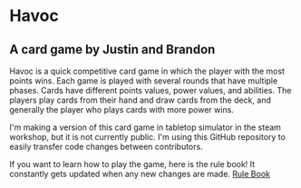 # Havoc
## A card game by Justin and Brandon

  Havoc is a quick competitive card game in which the player with the most points wins. Each game is played with several rounds that have multiple phases. Cards have different points values, power values, and abilities. The players play cards from their hand and draw cards from the deck, and generally the player who plays cards with more power wins.

  I'm making a version of this card game in tabletop simulator in the steam workshop, but it is not currently public. I'm using this GitHub repository to easily transfer code changes between contributors.

If you want to learn how to play the game, here is the rule book! It constantly gets updated when any new changes are made.
[Rule Book](https://docs.google.com/document/d/1ESWBAIITw3sij_6mAaZukogW9wVgF9ka4w8vCTnF8v0/edit?usp=sharing)
